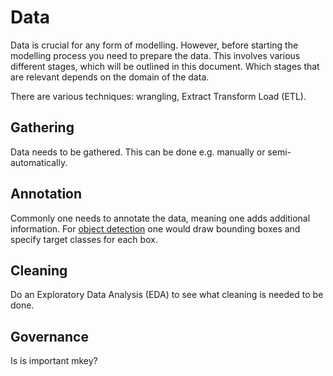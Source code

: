 # Data

Data is crucial for any form of modelling. However, before starting the
modelling process you need to prepare the data. This involves various different
stages, which will be outlined in this document. Which stages that are relevant
depends on the domain of the data.

There are various techniques: wrangling, Extract Transform Load (ETL).

## Gathering

Data needs to be gathered. This can be done e.g. manually or semi-automatically.

## Annotation

Commonly one needs to annotate the data, meaning one adds additional
information. For [object detection](./object_detection) one would draw bounding
boxes and specify target classes for each box.

## Cleaning

Do an Exploratory Data Analysis (EDA) to see what cleaning is needed to be done.

## Governance

Is is important mkey?
